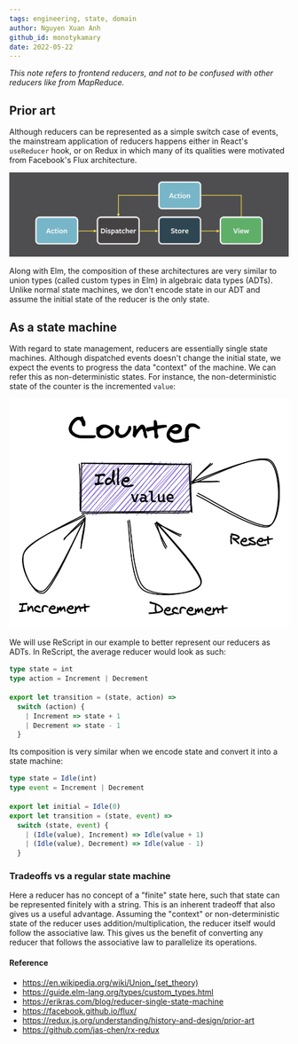 ```yaml
---
tags: engineering, state, domain
author: Nguyen Xuan Anh
github_id: monotykamary
date: 2022-05-22
---
```


_This note refers to frontend reducers, and not to be confused with other reducers like from MapReduce._

## Prior art
Although reducers can be represented as a simple switch case of events, the mainstream application of reducers happens either in React's `useReducer` hook, or on Redux in which many of its qualities were motivated from Facebook's Flux architecture.

![](assets/reducers_flux_architecture.webp)

Along with Elm, the composition of these architectures are very similar to union types (called custom types in Elm) in algebraic data types (ADTs). Unlike normal state machines, we don't encode state in our ADT and assume the initial state of the reducer is the only state.

## As a state machine
With regard to state management, reducers are essentially single state machines. Although dispatched events doesn't change the initial state, we expect the events to progress the data "context" of the machine. We can refer this as non-deterministic states. For instance, the non-deterministic state of the counter is the incremented `value`:

![](assets/reducers_counter_reducer_state_machine.webp)

We will use ReScript in our example to better represent our reducers as ADTs. In ReScript, the average reducer would look as such:

```typescript
type state = int
type action = Increment | Decrement

export let transition = (state, action) =>
  switch (action) {
    | Increment => state + 1
    | Decrement => state - 1
  }
```

Its composition is very similar when we encode state and convert it into a state machine:

```typescript
type state = Idle(int)
type event = Increment | Decrement

export let initial = Idle(0)
export let transition = (state, event) =>
  switch (state, event) {
    | (Idle(value), Increment) => Idle(value + 1)
    | (Idle(value), Decrement) => Idle(value - 1)
  }
```

### Tradeoffs vs a regular state machine
Here a reducer has no concept of a "finite" state here, such that state can be represented finitely with a string. This is an inherent tradeoff that also gives us a useful advantage. Assuming the "context" or non-deterministic state of the reducer uses addition/multiplication, the reducer itself would follow the associative law. This gives us the benefit of converting any reducer that follows the associative law to parallelize its operations.

#### Reference
- https://en.wikipedia.org/wiki/Union_(set_theory)
- https://guide.elm-lang.org/types/custom_types.html
- https://erikras.com/blog/reducer-single-state-machine
- https://facebook.github.io/flux/
- https://redux.js.org/understanding/history-and-design/prior-art
- https://github.com/jas-chen/rx-redux
